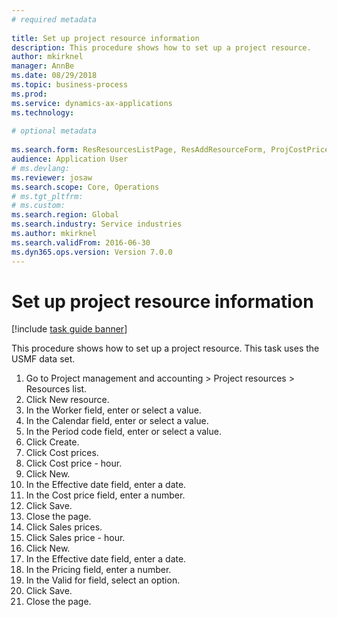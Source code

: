 ```yaml
--- 
# required metadata 
 
title: Set up project resource information
description: This procedure shows how to set up a project resource. 
author: mkirknel
manager: AnnBe 
ms.date: 08/29/2018
ms.topic: business-process 
ms.prod:  
ms.service: dynamics-ax-applications 
ms.technology:  
 
# optional metadata 
 
ms.search.form: ResResourcesListPage, ResAddResourceForm, ProjCostPriceHour, ProjSalesPriceHour   
audience: Application User 
# ms.devlang:  
ms.reviewer: josaw
ms.search.scope: Core, Operations 
# ms.tgt_pltfrm:  
# ms.custom:  
ms.search.region: Global
ms.search.industry: Service industries
ms.author: mkirknel
ms.search.validFrom: 2016-06-30 
ms.dyn365.ops.version: Version 7.0.0 
---
```

# Set up project resource information

[!include [task guide banner](../../includes/task-guide-banner.md)]

This procedure shows how to set up a project resource. This task uses the USMF data set.

1. Go to Project management and accounting > Project resources > Resources list.
2. Click New resource.
3. In the Worker field, enter or select a value.
4. In the Calendar field, enter or select a value.
5. In the Period code field, enter or select a value.
6. Click Create.
7. Click Cost prices.
8. Click Cost price - hour.
9. Click New.
10. In the Effective date field, enter a date.
11. In the Cost price field, enter a number.
12. Click Save.
13. Close the page.
14. Click Sales prices.
15. Click Sales price - hour.
16. Click New.
17. In the Effective date field, enter a date.
18. In the Pricing field, enter a number.
19. In the Valid for field, select an option.
20. Click Save.
21. Close the page.

